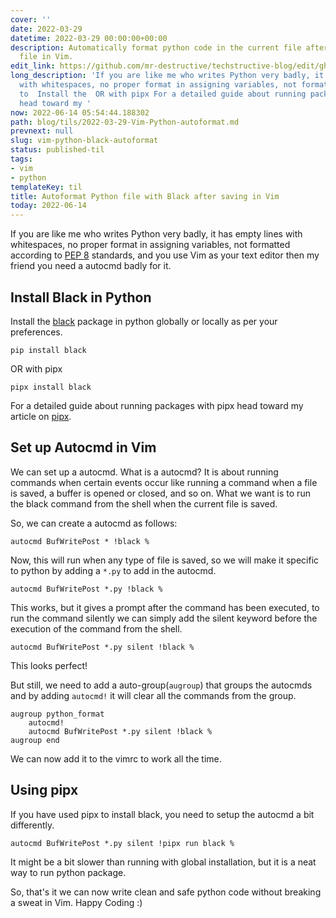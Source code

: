```yaml
---
cover: ''
date: 2022-03-29
datetime: 2022-03-29 00:00:00+00:00
description: Automatically format python code in the current file after saving the
  file in Vim.
edit_link: https://github.com/mr-destructive/techstructive-blog/edit/gh-pages/blog/tils/2022-03-29-Vim-Python-autoformat.md
long_description: 'If you are like me who writes Python very badly, it has empty lines
  with whitespaces, no proper format in assigning variables, not formatted according
  to  Install the  OR with pipx For a detailed guide about running packages with pipx
  head toward my '
now: 2022-06-14 05:54:44.188302
path: blog/tils/2022-03-29-Vim-Python-autoformat.md
prevnext: null
slug: vim-python-black-autoformat
status: published-til
tags:
- vim
- python
templateKey: til
title: Autoformat Python file with Black after saving in Vim
today: 2022-06-14
---
```


If you are like me who writes Python very badly, it has empty lines with whitespaces, no proper format in assigning variables, not formatted according to [PEP 8](https://peps.python.org/pep-0008/) standards, and you use Vim as your text editor then my friend you need a autocmd badly for it.

## Install Black in Python

Install the [black](https://pypi.org/project/black/) package in python globally or locally as per your preferences.

```
pip install black
```

OR with pipx

```
pipx install black
```

For a detailed guide about running packages with pipx head toward my article on [pipx](https://mr-destructive.github.io/techstructive-blog/pipx-intro/).

## Set up Autocmd in Vim

We can set up a autocmd. What is a autocmd? It is about running commands when certain events occur like running a command when a file is saved, a buffer is opened or closed, and so on. What we want is to run the black command from the shell when the current file is saved. 

So, we can create a autocmd as follows:

```vimscript
autocmd BufWritePost * !black %
```

Now, this will run when any type of file is saved, so we will make it specific to python by adding a `*.py` to add in the autocmd.

```vimscript
autocmd BufWritePost *.py !black %
```

This works, but it gives a prompt after the command has been executed, to run the command silently we can simply add the silent keyword before the execution of the command from the shell.

```vimscript
autocmd BufWritePost *.py silent !black %
```

This looks perfect! 

But still, we need to add a auto-group(`augroup`) that groups the autocmds and by adding `autocmd!` it will clear all the commands from the group. 

```vimscript
augroup python_format
    autocmd!
    autocmd BufWritePost *.py silent !black %
augroup end
```
We can now add it to the vimrc to work all the time.

## Using pipx 

If you have used pipx to install black, you need to setup the autocmd a bit differently. 

```vimscript
autocmd BufWritePost *.py silent !pipx run black %
```

It might be a bit slower than running with global installation, but it is a neat way to run python package. 

So, that's it we can now write clean and safe python code without breaking a sweat in Vim. Happy Coding :)